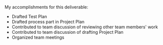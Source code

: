 My accomplishments for this deliverable:
- Drafted Test Plan
- Drafted process part in Project Plan
- Contributed to team discussion of reviewing other team members' work
- Contributed to team discussion of drafting Project Plan
- Organized team meetings